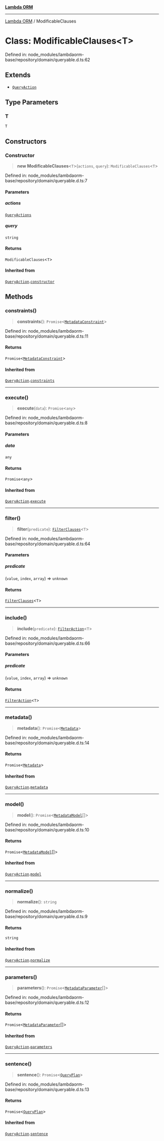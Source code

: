 [**Lambda ORM**](../README.md)

***

[Lambda ORM](../README.md) / ModificableClauses

# Class: ModificableClauses\<T\>

Defined in: node\_modules/lambdaorm-base/repository/domain/queryable.d.ts:62

## Extends

- [`QueryAction`](QueryAction.md)

## Type Parameters

### T

`T`

## Constructors

### Constructor

> **new ModificableClauses**\<`T`\>(`actions`, `query`): `ModificableClauses`\<`T`\>

Defined in: node\_modules/lambdaorm-base/repository/domain/queryable.d.ts:7

#### Parameters

##### actions

[`QueryActions`](../interfaces/QueryActions.md)

##### query

`string`

#### Returns

`ModificableClauses`\<`T`\>

#### Inherited from

[`QueryAction`](QueryAction.md).[`constructor`](QueryAction.md#constructor)

## Methods

### constraints()

> **constraints**(): `Promise`\<[`MetadataConstraint`](../interfaces/MetadataConstraint.md)\>

Defined in: node\_modules/lambdaorm-base/repository/domain/queryable.d.ts:11

#### Returns

`Promise`\<[`MetadataConstraint`](../interfaces/MetadataConstraint.md)\>

#### Inherited from

[`QueryAction`](QueryAction.md).[`constraints`](QueryAction.md#constraints)

***

### execute()

> **execute**(`data`): `Promise`\<`any`\>

Defined in: node\_modules/lambdaorm-base/repository/domain/queryable.d.ts:8

#### Parameters

##### data

`any`

#### Returns

`Promise`\<`any`\>

#### Inherited from

[`QueryAction`](QueryAction.md).[`execute`](QueryAction.md#execute)

***

### filter()

> **filter**(`predicate`): [`FilterClauses`](FilterClauses.md)\<`T`\>

Defined in: node\_modules/lambdaorm-base/repository/domain/queryable.d.ts:64

#### Parameters

##### predicate

(`value`, `index`, `array`) => `unknown`

#### Returns

[`FilterClauses`](FilterClauses.md)\<`T`\>

***

### include()

> **include**(`predicate`): [`FilterAction`](FilterAction.md)\<`T`\>

Defined in: node\_modules/lambdaorm-base/repository/domain/queryable.d.ts:66

#### Parameters

##### predicate

(`value`, `index`, `array`) => `unknown`

#### Returns

[`FilterAction`](FilterAction.md)\<`T`\>

***

### metadata()

> **metadata**(): `Promise`\<[`Metadata`](../interfaces/Metadata.md)\>

Defined in: node\_modules/lambdaorm-base/repository/domain/queryable.d.ts:14

#### Returns

`Promise`\<[`Metadata`](../interfaces/Metadata.md)\>

#### Inherited from

[`QueryAction`](QueryAction.md).[`metadata`](QueryAction.md#metadata)

***

### model()

> **model**(): `Promise`\<[`MetadataModel`](../interfaces/MetadataModel.md)[]\>

Defined in: node\_modules/lambdaorm-base/repository/domain/queryable.d.ts:10

#### Returns

`Promise`\<[`MetadataModel`](../interfaces/MetadataModel.md)[]\>

#### Inherited from

[`QueryAction`](QueryAction.md).[`model`](QueryAction.md#model)

***

### normalize()

> **normalize**(): `string`

Defined in: node\_modules/lambdaorm-base/repository/domain/queryable.d.ts:9

#### Returns

`string`

#### Inherited from

[`QueryAction`](QueryAction.md).[`normalize`](QueryAction.md#normalize)

***

### parameters()

> **parameters**(): `Promise`\<[`MetadataParameter`](../interfaces/MetadataParameter.md)[]\>

Defined in: node\_modules/lambdaorm-base/repository/domain/queryable.d.ts:12

#### Returns

`Promise`\<[`MetadataParameter`](../interfaces/MetadataParameter.md)[]\>

#### Inherited from

[`QueryAction`](QueryAction.md).[`parameters`](QueryAction.md#parameters)

***

### sentence()

> **sentence**(): `Promise`\<[`QueryPlan`](../interfaces/QueryPlan.md)\>

Defined in: node\_modules/lambdaorm-base/repository/domain/queryable.d.ts:13

#### Returns

`Promise`\<[`QueryPlan`](../interfaces/QueryPlan.md)\>

#### Inherited from

[`QueryAction`](QueryAction.md).[`sentence`](QueryAction.md#sentence)
